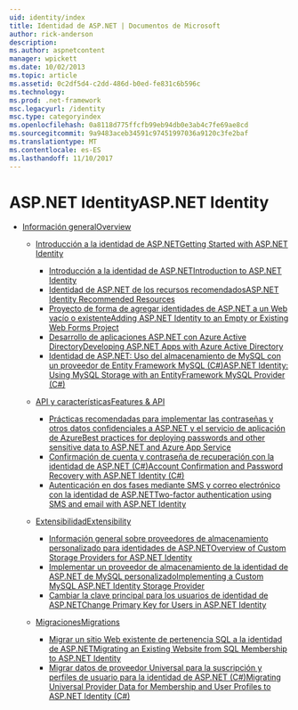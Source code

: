 ```yaml
---
uid: identity/index
title: Identidad de ASP.NET | Documentos de Microsoft
author: rick-anderson
description: 
ms.author: aspnetcontent
manager: wpickett
ms.date: 10/02/2013
ms.topic: article
ms.assetid: 0c2df5d4-c2dd-486d-b0ed-fe831c6b596c
ms.technology: 
ms.prod: .net-framework
msc.legacyurl: /identity
msc.type: categoryindex
ms.openlocfilehash: 0a8118d775ffcfb99eb94db0e3ab4c7fe69ae8cd
ms.sourcegitcommit: 9a9483aceb34591c97451997036a9120c3fe2baf
ms.translationtype: MT
ms.contentlocale: es-ES
ms.lasthandoff: 11/10/2017
---
```

<a name="aspnet-identity"></a><span data-ttu-id="a280f-102">ASP.NET Identity</span><span class="sxs-lookup"><span data-stu-id="a280f-102">ASP.NET Identity</span></span>
====================
- [<span data-ttu-id="a280f-103">Información general</span><span class="sxs-lookup"><span data-stu-id="a280f-103">Overview</span></span>](overview/index.md)

    - [<span data-ttu-id="a280f-104">Introducción a la identidad de ASP.NET</span><span class="sxs-lookup"><span data-stu-id="a280f-104">Getting Started with ASP.NET Identity</span></span>](overview/getting-started/index.md)

        - [<span data-ttu-id="a280f-105">Introducción a la identidad de ASP.NET</span><span class="sxs-lookup"><span data-stu-id="a280f-105">Introduction to ASP.NET Identity</span></span>](overview/getting-started/introduction-to-aspnet-identity.md)
        - [<span data-ttu-id="a280f-106">Identidad de ASP.NET de los recursos recomendados</span><span class="sxs-lookup"><span data-stu-id="a280f-106">ASP.NET Identity Recommended Resources</span></span>](overview/getting-started/aspnet-identity-recommended-resources.md)
        - [<span data-ttu-id="a280f-107">Proyecto de forma de agregar identidades de ASP.NET a un Web vacío o existente</span><span class="sxs-lookup"><span data-stu-id="a280f-107">Adding ASP.NET Identity to an Empty or Existing Web Forms Project</span></span>](overview/getting-started/adding-aspnet-identity-to-an-empty-or-existing-web-forms-project.md)
        - [<span data-ttu-id="a280f-108">Desarrollo de aplicaciones ASP.NET con Azure Active Directory</span><span class="sxs-lookup"><span data-stu-id="a280f-108">Developing ASP.NET Apps with Azure Active Directory</span></span>](overview/getting-started/developing-aspnet-apps-with-windows-azure-active-directory.md)
        - [<span data-ttu-id="a280f-109">Identidad de ASP.NET: Uso del almacenamiento de MySQL con un proveedor de Entity Framework MySQL (C#)</span><span class="sxs-lookup"><span data-stu-id="a280f-109">ASP.NET Identity: Using MySQL Storage with an EntityFramework MySQL Provider (C#)</span></span>](overview/getting-started/aspnet-identity-using-mysql-storage-with-an-entityframework-mysql-provider.md)
    - [<span data-ttu-id="a280f-110">API y características</span><span class="sxs-lookup"><span data-stu-id="a280f-110">Features & API</span></span>](overview/features-api/index.md)

        - [<span data-ttu-id="a280f-111">Prácticas recomendadas para implementar las contraseñas y otros datos confidenciales a ASP.NET y el servicio de aplicación de Azure</span><span class="sxs-lookup"><span data-stu-id="a280f-111">Best practices for deploying passwords and other sensitive data to ASP.NET and Azure App Service</span></span>](overview/features-api/best-practices-for-deploying-passwords-and-other-sensitive-data-to-aspnet-and-azure.md)
        - [<span data-ttu-id="a280f-112">Confirmación de cuenta y contraseña de recuperación con la identidad de ASP.NET (C#)</span><span class="sxs-lookup"><span data-stu-id="a280f-112">Account Confirmation and Password Recovery with ASP.NET Identity (C#)</span></span>](overview/features-api/account-confirmation-and-password-recovery-with-aspnet-identity.md)
        - [<span data-ttu-id="a280f-113">Autenticación en dos fases mediante SMS y correo electrónico con la identidad de ASP.NET</span><span class="sxs-lookup"><span data-stu-id="a280f-113">Two-factor authentication using SMS and email with ASP.NET Identity</span></span>](overview/features-api/two-factor-authentication-using-sms-and-email-with-aspnet-identity.md)
    - [<span data-ttu-id="a280f-114">Extensibilidad</span><span class="sxs-lookup"><span data-stu-id="a280f-114">Extensibility</span></span>](overview/extensibility/index.md)

        - [<span data-ttu-id="a280f-115">Información general sobre proveedores de almacenamiento personalizado para identidades de ASP.NET</span><span class="sxs-lookup"><span data-stu-id="a280f-115">Overview of Custom Storage Providers for ASP.NET Identity</span></span>](overview/extensibility/overview-of-custom-storage-providers-for-aspnet-identity.md)
        - [<span data-ttu-id="a280f-116">Implementar un proveedor de almacenamiento de la identidad de ASP.NET de MySQL personalizado</span><span class="sxs-lookup"><span data-stu-id="a280f-116">Implementing a Custom MySQL ASP.NET Identity Storage Provider</span></span>](overview/extensibility/implementing-a-custom-mysql-aspnet-identity-storage-provider.md)
        - [<span data-ttu-id="a280f-117">Cambiar la clave principal para los usuarios de identidad de ASP.NET</span><span class="sxs-lookup"><span data-stu-id="a280f-117">Change Primary Key for Users in ASP.NET Identity</span></span>](overview/extensibility/change-primary-key-for-users-in-aspnet-identity.md)
    - [<span data-ttu-id="a280f-118">Migraciones</span><span class="sxs-lookup"><span data-stu-id="a280f-118">Migrations</span></span>](overview/migrations/index.md)

        - [<span data-ttu-id="a280f-119">Migrar un sitio Web existente de pertenencia SQL a la identidad de ASP.NET</span><span class="sxs-lookup"><span data-stu-id="a280f-119">Migrating an Existing Website from SQL Membership to ASP.NET Identity</span></span>](overview/migrations/migrating-an-existing-website-from-sql-membership-to-aspnet-identity.md)
        - [<span data-ttu-id="a280f-120">Migrar datos de proveedor Universal para la suscripción y perfiles de usuario para la identidad de ASP.NET (C#)</span><span class="sxs-lookup"><span data-stu-id="a280f-120">Migrating Universal Provider Data for Membership and User Profiles to ASP.NET Identity (C#)</span></span>](overview/migrations/migrating-universal-provider-data-for-membership-and-user-profiles-to-aspnet-identity.md)

